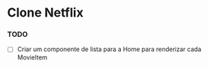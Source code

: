 # Clone Netflix

### TODO

- [ ] Criar um componente de lista para a Home para renderizar cada MovieItem

